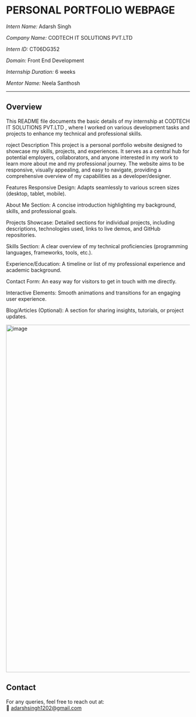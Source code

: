 #  PERSONAL PORTFOLIO WEBPAGE

*Intern Name:* Adarsh Singh 

*Company Name:*  CODTECH IT SOLUTIONS PVT.LTD

*Intern ID:* CT06DG352

*Domain:* Front End Development

*Internship Duration:* 6 weeks

*Mentor Name:* Neela Santhosh

---

## Overview

This README file documents the basic details of my internship at CODTECH IT SOLUTIONS PVT.LTD , where I worked on various development tasks and projects to enhance my technical and professional skills.

roject Description
This project is a personal portfolio website designed to showcase my skills, projects, and experiences. It serves as a central hub for potential employers, collaborators, and anyone interested in my work to learn more about me and my professional journey. The website aims to be responsive, visually appealing, and easy to navigate, providing a comprehensive overview of my capabilities as a developer/designer.

Features
Responsive Design: Adapts seamlessly to various screen sizes (desktop, tablet, mobile).

About Me Section: A concise introduction highlighting my background, skills, and professional goals.

Projects Showcase: Detailed sections for individual projects, including descriptions, technologies used, links to live demos, and GitHub repositories.

Skills Section: A clear overview of my technical proficiencies (programming languages, frameworks, tools, etc.).

Experience/Education: A timeline or list of my professional experience and academic background.

Contact Form: An easy way for visitors to get in touch with me directly.

Interactive Elements: Smooth animations and transitions for an engaging user experience.

Blog/Articles (Optional): A section for sharing insights, tutorials, or project updates.

<img width="1903" height="950" alt="image" src="https://github.com/user-attachments/assets/d41029c3-4345-474b-8035-0645b90deea5" />


## Contact

For any queries, feel free to reach out at:  
📧 adarshsingh1202@gmail.com  

